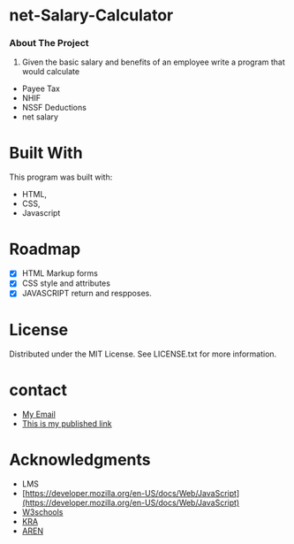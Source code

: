 # net-Salary-Calculator
### About The Project

1.  Given the basic salary and benefits of an employee
  write a program that would calculate
* Payee Tax
* NHIF
* NSSF Deductions
* net salary
# Built With
This program was built with:
- HTML, 
- CSS, 
- Javascript
# Roadmap
- [X] HTML Markup forms
- [X] CSS style and attributes  
- [X] JAVASCRIPT return and respposes.
# License 
Distributed under the MIT License. See LICENSE.txt for more information.
# contact
- [My Email](kevinwairi@gmail.com)
- [This is my published link]( https://kevin-wairi.github.io/net-Salary-Calculator/)
# Acknowledgments
  * LMS
  * [https://developer.mozilla.org/en-US/docs/Web/JavaScript](https://developer.mozilla.org/en-US/docs/Web/JavaScript)
  * [W3schools](https://www.w3schools.com/html/html_forms.asp)
  * [KRA](https://www.kra.go.ke/en/individual/calculate-tax/calculating-tax/)
  * [AREN](https://www.aren.co.ke/payroll/taxrates)
  
  
